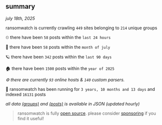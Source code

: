 
## summary
_july 18th, 2025_

ransomwatch is currently crawling `449` sites belonging to `214` unique groups

⏲ there have been `58` posts within the `last 24 hours`

🦈 there have been `58` posts within the `month of july`

🪐 there have been `342` posts within the `last 90 days`

🏚 there have been `1500` posts within the `year of 2025`

_⚙️ there are currently `93` online hosts & `140` custom parsers._

🦕 ransomwatch has been running for `3 years, 10 months and 13 days` and indexed `16131` posts

_all data  [(groups)](http://ransomwhat.telemetry.ltd/groups) and [(posts)](http://ransomwhat.telemetry.ltd/posts) is available in JSON (updated hourly)_

> ransomwatch is fully [open source](https://github.com/joshhighet/ransomwatch#ransomwatch--). please consider [sponsoring](https://github.com/sponsors/joshhighet) if you find it useful!
